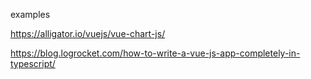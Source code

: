 examples

https://alligator.io/vuejs/vue-chart-js/

https://blog.logrocket.com/how-to-write-a-vue-js-app-completely-in-typescript/
